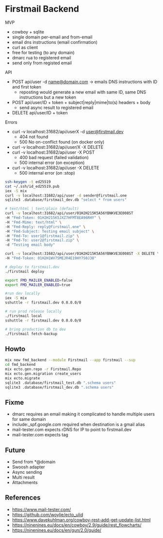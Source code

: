 # Firstmail Backend

MVP

- cowboy + sqlite
- single domain per-email and from-email
- email dns instructions (email confirmation)
- curl as client
- free for testing (to any domain)
- dmarc rua to registered email
- send only from registed email

API

- POST api/user -d name@domain.com -> emails DNS instructions with ID and first token
  - reposting would generate a new email with same ID, same DNS instructions but a new token
- POST api/user/ID + token + subject|reply|mime|to(s) headers + body
  - send async result to registered email
- DELETE api/user/ID + token

Errors

- curl -v localhost:31682/api/userX -d user@firstmail.dev
  - 404 not found
  - 500 No on-conflict found (on docker only)
- curl -v localhost:31682/api/user/X -X DELETE
- curl -v localhost:31682/api/user -X POST
  - 400 bad request (failed validation)
  - 500 internal error (on exception)
- curl -v localhost:31682/api/user -X DELETE
  - 500 internal error (on :stop)

```bash
ssh-keygen -t ed25519
cat ~/.ssh/id_ed25519.pub
iex -S mix
curl -v localhost:31682/api/user -d sender@firstmail.one
sqlite3 .database/firstmail_dev.db "select * from users"

# text/html | text/plain (default)
curl -v localhost:31682/api/user/01H2H215K5A56YBNKVE3E008ST 
-H "Fmd-Token: 01H2H215K5JXZ7HFMT8EA96RHY" \
-H "Fmd-Mime: text/html" \
-H "Fmd-Reply: reply@firstmail.one" \
-H "Fmd-Subject: Testing email subject" \
-H "Fmd-To: user1@firstmail.zip" \
-H "Fmd-To: user2@firstmail.zip" \
-d "Testing email body"

curl -v localhost:31682/api/user/01H2H215K5A56YBNKVE3E008ST -X DELETE \
-H "Fmd-Token: 01H2H1WV7SMEJR4E19HY7S0J38"

# deploy to firstmail.dev
./firstmail deploy

export FMD_MAILER_ENABLED=false
export FMD_MAILER_ENABLED=true

#run dev locally
iex -S mix
sshuttle -r firstmail.dev 0.0.0.0/0

# run prod release locally
./firstmail local
sshuttle -r firstmail.dev 0.0.0.0/0

# bring production db to dev
./firstmail fetch-backup
```

## Howto

```bash
mix new fmd_backend --module Firstmail --app firstmail --sup
cd fmd_backend
mix ecto.gen.repo -r Firstmail.Repo
mix ecto.gen.migration create_users
mix ecto.migrate
sqlite3 .database/firstmail_test.db ".schema users"
sqlite3 .database/firstmail_dev.db ".schema users"
```

## Fixme

- dmarc requires an email making it complicated to handle multiple users for same domain
- include:_spf.google.com required when destination is a gmail alias
- mail-tester.com expects rDNS for IP to point to firstmail.dev 
- mail-tester.com expects <html> tag

## Future

- Send from *@domain
- Swoosh adapter
- Async sending
- Multi result
- Attachments

## References

- https://www.mail-tester.com/
- https://github.com/woylie/ecto_ulid
- https://www.davekuhlman.org/cowboy-rest-add-get-update-list.html
- https://ninenines.eu/docs/en/cowboy/2.9/guide/rest_flowcharts/
- https://ninenines.eu/docs/en/gun/2.0/guide/
